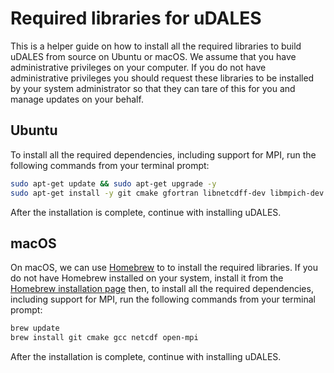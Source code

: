 # Required libraries for uDALES

This is a helper guide on how to install all the required libraries to build uDALES from source on Ubuntu or macOS. We assume that you have administrative privileges on your computer. If you do not have administrative privileges you should request these libraries to be installed by your system administrator so that they can tare of this for you and manage updates on your behalf.

## Ubuntu

To install all the required dependencies, including support for MPI, run the following commands from your terminal prompt:

```sh
sudo apt-get update && sudo apt-get upgrade -y
sudo apt-get install -y git cmake gfortran libnetcdff-dev libmpich-dev
```

After the installation is complete, continue with installing uDALES.

## macOS

On macOS, we can use [Homebrew](https://docs.brew.sh) to to install the required libraries. If you do not have Homebrew installed on your system, install it from the [Homebrew installation page](https://docs.brew.sh/Installation) then, to install all the required dependencies, including support for MPI, run the following commands from your terminal prompt:

```sh
brew update
brew install git cmake gcc netcdf open-mpi
```

After the installation is complete, continue with installing uDALES.
